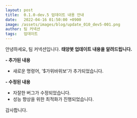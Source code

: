 ```yaml
---
layout: post
title:  0.1.0-dev.5 업데이트 내용 안내
date:   2022-04-16 01:50:00 +0900
image: /assets/images/blog/update_010_dev5-001.png
author: 팀 커넥션
tags:   업데이트
---
```


안녕하세요, 팀 커넥션입니다.
**태양봇 업데이트 내용을 알려드립니다.**

**- 추가된 내용**

- 새로운 명령어, '$가위바위보'가 추가되었습니다.

**- 수정된 내용**

- 자잘한 버그가 수정되었습니다.
- 성능 향상을 위한 최적화가 진행되었습니다.

감사합니다.
